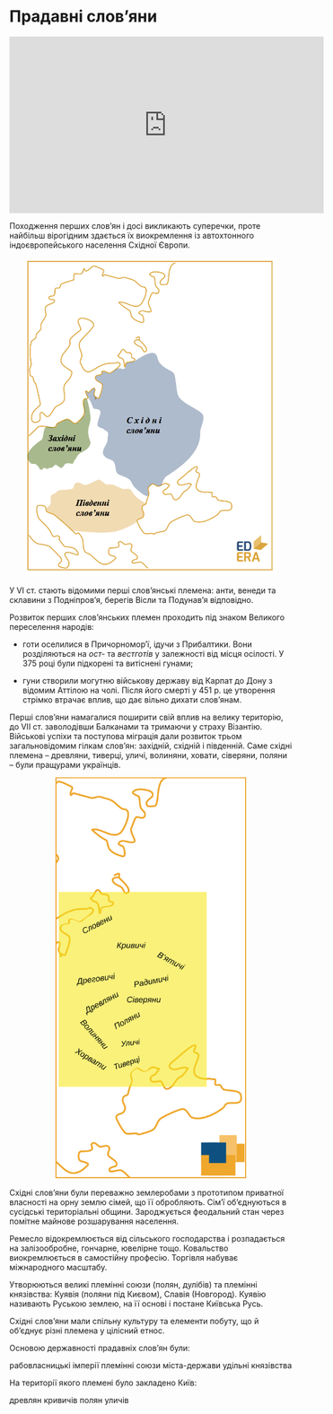 Прадавні слов’яни
=================


<div class="fluidMedia">
<iframe align="center" width="560" height="315" src="https://www.youtube.com/embed/8qkuaLLekbc" frameborder="0" allowfullscreen></iframe>
</div>
<div class="popup">
</div>

Походження перших слов’ян і досі викликають суперечки, проте найбільш
вірогідним здається їх виокремлення із автохтонного індоєвропейського
населення Східної Європи.

<div align="center">
<img src="slovv1.png" class="image" width="450" />
</div>


У VI ст. стають відомими перші слов’янські племена: анти, венеди та
склавини з Подніпров’я, берегів Вісли та Подунав’я відповідно.

Розвиток перших слов’янських племен проходить під знаком Великого
переселення народів:

-   готи оселилися в Причорномор’ї, ідучи з Прибалтики. Вони
    розділяються на *ост-* та *вестготів* у залежності від місця
    осілості. У 375 році були підкорені та витіснені гунами;

-   гуни створили могутню військову державу від Карпат до Дону з відомим
    Аттілою на чолі. Після його смерті у 451 р. це утворення стрімко
    втрачає вплив, що дає вільно дихати слов’янам.

Перші слов’яни намагалися поширити свій вплив на велику територію, до
VII ст. заволодівши Балканами та тримаючи у страху Візантію. Військові
успіхи та поступова міграція дали розвиток трьом загальновідомим гілкам
слов’ян: західній, східній і південній. Саме східні племена – древляни, тиверці, уличі, волиняни, ховати, сіверяни, поляни – були пращурами українців.

<div align="center">
<img src="../images/slov22.svg" class="image" width="340"/>
</div>

Східні слов’яни були переважно землеробами з прототипом приватної
власності на орну землю сімей, що її обробляють. Сім’ї об’єднуються в
сусідські територіальні общини. Зароджується феодальний стан через
помітне майнове розшарування населення.

Ремесло відокремлюється від сільського господарства і розпадається на
залізообробне, гончарне, ювелірне тощо. Ковальство виокремлюється в
самостійну професію. Торгівля набуває міжнародного масштабу.


Утворюються великі племінні союзи (полян, дулібів) та племінні
князівства: Куявія (поляни під Києвом), Славія (Новгород). Куявію
називають Руською землею, на її основі і постане Київська Русь.

Східні слов’яни мали спільну культуру та елементи побуту, що й об’єднує
різні племена у цілісний етнос.



<quiz correctLabel="correct" incorrectLabel="incorrect" checkLabel="check">
    <question text="">
        <p>Основою державності прадавніх слов’ян були:</p>
        <answer>рабовласницькі імперії</answer>
        <answer correct>племінні союзи</answer>
        <answer>міста-держави</answer>
        <answer>удільні князівства</answer>
    </question>
    <question text="">
        <p>На території якого племені було закладено Київ:</p>
        <answer>древлян</answer>
        <answer>кривичів</answer>
        <answer correct>полян</answer>
        <answer>уличів</answer>
    </question>
</quiz>


